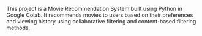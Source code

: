 ﻿This project is a Movie Recommendation System built using Python in Google Colab. It recommends movies to users based on their preferences and viewing history using collaborative filtering and content-based filtering methods.
